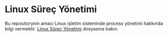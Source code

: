 # Linux Süreç Yönetimi
Bu repositorynin amacı Linux işletim sisteminde process yönetimi hakkında bilgi vermektir.  [ Linux Süreç Yönetimi](Linux_Süreç_Yönetimi.md) dosyasına bakın.
